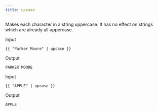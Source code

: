 ```yaml
---
title: upcase
---
```


Makes each character in a string uppercase. It has no effect on strings which are already all uppercase.

Input
```liquid
{{ "Parker Moore" | upcase }}
```

Output
```text
PARKER MOORE
```

Input
```liquid
{{ "APPLE" | upcase }}
```

Output
```text
APPLE
```
